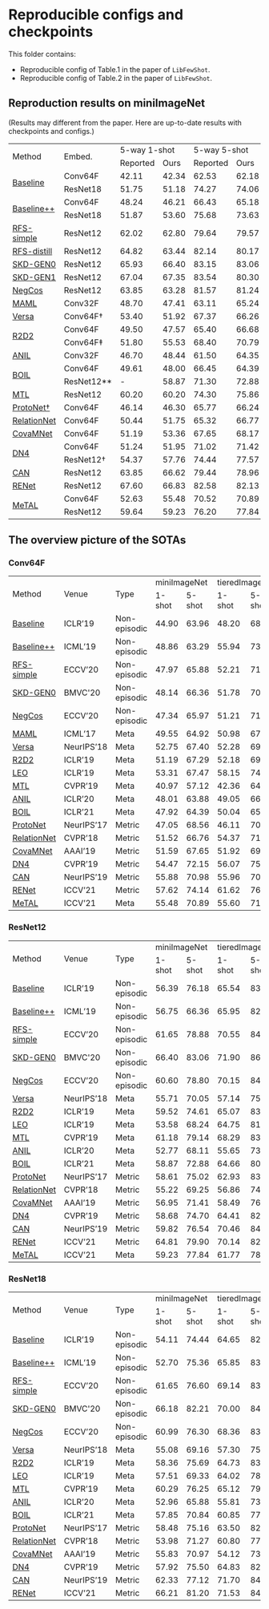 # Reproducible configs and checkpoints

This folder contains:
+ Reproducible config of Table.1 in the paper of `LibFewShot`.
+ Reproducible config of Table.2 in the paper of `LibFewShot`.

## Reproduction results on miniImageNet
(Results may different from the paper. Here are up-to-date results with checkpoints and configs.)
<table>
  <tr>
      <td rowspan="2">Method</td>
      <td rowspan="2">Embed.</td>
      <td colspan="2">5-way 1-shot</td>
      <td colspan="2">5-way 5-shot</td>
  </tr>
  <tr>
      <td>Reported</td>
      <td>Ours</td>
      <td>Reported</td>
      <td>Ours</td>
  </tr>
  <tr>
      <td rowspan="2"> <a href="./Baseline">Baseline</a></td>
      <td>Conv64F</td>
      <td> 42.11 </td>
      <td> 42.34 </td>
      <td> 62.53 </td>
      <td> 62.18 </td>
  </tr>
  <tr>
      <td>ResNet18</td>
      <td> 51.75 </td>
      <td> 51.18 </td>
      <td> 74.27 </td>
      <td> 74.06 </td>
  </tr>
  <tr>
      <td rowspan="2"><a href="./Baseline++">Baseline++</a></td>
      <td>Conv64F</td>
      <td> 48.24 </td>
      <td> 46.21 </td>
      <td> 66.43 </td>
      <td> 65.18 </td>
  </tr>
  <tr>
      <td>ResNet18</td>
      <td> 51.87 </td>
      <td> 53.60 </td>
      <td> 75.68 </td>
      <td> 73.63 </td>
  </tr>
  <tr>
      <td><a href="./RFS/">RFS-simple</a></td>
      <td>ResNet12</td>
      <td> 62.02 </td>
      <td> 62.80 </td>
      <td> 79.64 </td>
      <td> 79.57 </td>
  </tr>
  <tr>
      <td><a href="./RFS/">RFS-distill</a></td>
      <td>ResNet12</td>
      <td> 64.82 </td>
      <td> 63.44 </td>
      <td> 82.14 </td>
      <td> 80.17 </td>
  </tr>
  <tr>
      <td><a href="./SKD">SKD-GEN0</a></td>
      <td>ResNet12</td>
      <td> 65.93 </td>
      <td> 66.40 </td>
      <td> 83.15 </td>
      <td> 83.06 </td>
  </tr>
  <tr>
      <td><a href="./SKD">SKD-GEN1</a></td>
      <td>ResNet12</td>
      <td> 67.04 </td>
      <td> 67.35 </td>
      <td> 83.54 </td>
      <td> 80.30 </td>
  </tr>
    <tr>
      <td><a href="./NegCos">NegCos</a></td>
      <td>ResNet12</td>
      <td> 63.85 </td>
      <td> 63.28 </td>
      <td> 81.57 </td>
      <td> 81.24 </td>
  </tr>
  <tr>
      <td><a href="./MAML">MAML</a></td>
      <td>Conv32F</td>
      <td> 48.70 </td>
      <td> 47.41 </td>
      <td> 63.11 </td>
      <td> 65.24 </td>
  </tr>
  <tr>
      <td><a href="./Versa">Versa</a></td>
      <td>Conv64F†</td>
      <td> 53.40 </td>
      <td> 51.92 </td>
      <td> 67.37 </td>
      <td> 66.26 </td>
  </tr>
  <tr>
      <td rowspan="2"><a href="./R2D2">R2D2</a></td>
      <td>Conv64F</td>
      <td> 49.50 </td>
      <td> 47.57 </td>
      <td> 65.40 </td>
      <td> 66.68 </td>
  </tr>
  <tr>
      <td>Conv64F‡</td>
      <td> 51.80 </td>
      <td> 55.53 </td>
      <td> 68.40 </td>
      <td> 70.79 </td>
  </tr>
  <tr>
      <td><a href="./ANIL">ANIL</a></td>
      <td>Conv32F</td>
      <td> 46.70 </td>
      <td> 48.44 </td>
      <td> 61.50 </td>
      <td> 64.35 </td>
  </tr>
    <tr>
      <td rowspan="2"><a href="./BOIL/">BOIL</a></td>
      <td>Conv64F</td>
      <td> 49.61 </td>
      <td> 48.00 </td>
      <td> 66.45 </td>
      <td> 64.39 </td>
  </tr>
  <tr>
      <td>ResNet12**</td>
      <td> - </td>
      <td> 58.87 </td>
      <td> 71.30 </td>
      <td> 72.88 </td>
  </tr>
  <tr>
      <td><a href="./MTL">MTL</a></td>
      <td>ResNet12</td>
      <td> 60.20 </td>
      <td> 60.20 </td>
      <td> 74.30 </td>
      <td> 75.86 </td>
  </tr>
  <tr>
      <td><a href="./Proto/">ProtoNet†</a></td>
      <td>Conv64F</td>
      <td> 46.14 </td>
      <td> 46.30 </td>
      <td> 65.77 </td>
      <td> 66.24 </td>
  </tr>
  <tr>
      <td><a href="./RelationNet">RelationNet</a></td>
      <td>Conv64F</td>
      <td> 50.44 </td>
      <td> 51.75 </td>
      <td> 65.32 </td>
      <td> 66.77 </td>
  </tr>
  <tr>
      <td><a href="./CovaMNet">CovaMNet</a></td>
      <td>Conv64F</td>
      <td> 51.19 </td>
      <td> 53.36 </td>
      <td> 67.65 </td>
      <td> 68.17 </td>
  </tr>
  <tr>
      <td rowspan="2"><a href="./DN4">DN4</a></td>
      <td>Conv64F</td>
      <td> 51.24 </td>
      <td> 51.95 </td>
      <td> 71.02 </td>
      <td> 71.42 </td>
  </tr>
  <tr>
      <td>ResNet12†</td>
      <td> 54.37 </td>
      <td> 57.76 </td>
      <td> 74.44 </td>
      <td> 77.57 </td>
  </tr>
  <tr>
      <td><a href="./CAN">CAN</a></td>
      <td>ResNet12</td>
      <td> 63.85 </td>
      <td> 66.62 </td>
      <td> 79.44 </td>
      <td> 78.96 </td>
  </tr>
  <tr>
      <td><a href="./RENet/">RENet</a></td>
      <td>ResNet12</td>
      <td> 67.60 </td>
      <td> 66.83 </td>
      <td> 82.58 </td>
      <td> 82.13 </td>
  </tr>
  <tr>
      <td rowspan="2"> <a href="./MeTAL">MeTAL</a></td>
      <td>Conv64F</td>
      <td> 52.63 </td>
      <td> 55.48 </td>
      <td> 70.52 </td>
      <td> 70.89 </td>
  </tr>
  <tr>
      <td>ResNet12</td>
      <td> 59.64 </td>
      <td> 59.23 </td>
      <td> 76.20 </td>
      <td> 77.84 </td>
  </tr>
</table>



## The overview picture of the SOTAs

### Conv64F
<table>
    <tr>
        <td rowspan="2">Method</td>
        <td rowspan="2">Venue</td>
        <td rowspan="2">Type</td>
        <td colspan="2">miniImageNet</td>
        <td colspan="2">tieredImageNet</td>
    </tr>
    <tr>
        <td>1-shot</td>
        <td>5-shot</td>
        <td>1-shot</td>
        <td>5-shot</td>
    </tr>
    <tr>
        <td><a href="./Baseline">Baseline</a></td>
        <td>ICLR’19</td>
        <td> Non-episodic</td>
        <td> 44.90  </td>
        <td> 63.96  </td>
        <td> 48.20  </td>
        <td> 68.96  </td>
    </tr>
    <tr>
        <td><a href="./Baseline++">Baseline++</a></td>
        <td>ICML’19</td>
        <td> Non-episodic</td>
        <td> 48.86  </td>
        <td> 63.29  </td>
        <td> 55.94  </td>
        <td> 73.80  </td>
    </tr>
    <tr>
        <td><a href="./RFS">RFS-simple</a></td>
        <td>ECCV’20</td>
        <td> Non-episodic</td>
        <td> 47.97  </td>
        <td> 65.88  </td>
        <td> 52.21  </td>
        <td> 71.82  </td>
    </tr>
    <tr>
        <td><a href="./SKD">SKD-GEN0</a></td>
        <td>BMVC'20</td>
        <td> Non-episodic</td>
        <td> 48.14  </td>
        <td> 66.36  </td>
        <td> 51.78  </td>
        <td> 70.65  </td>
    </tr>
    <tr>
        <td><a href="./NegCos">NegCos</a></td>
        <td>ECCV’20</td>
        <td> Non-episodic</td>
        <td> 47.34 </td>
        <td> 65.97 </td>
        <td> 51.21 </td>
        <td> 71.57 </td>
    </tr>
    <tr>
        <td><a href="./MAML">MAML</a></td>
        <td>ICML’17</td>
        <td>Meta</td>
        <td> 49.55  </td>
        <td> 64.92  </td>
        <td> 50.98  </td>
        <td> 67.12  </td>
    </tr>
    <tr>
        <td><a href="./Versa">Versa</a></td>
        <td>NeurIPS’18</td>
        <td>Meta</td>
        <td> 52.75  </td>
        <td> 67.40  </td>
        <td> 52.28  </td>
        <td> 69.41  </td>
    </tr>
    <tr>
        <td><a href="./R2D2">R2D2</a></td>
        <td>ICLR’19</td>
        <td>Meta</td>
        <td> 51.19  </td>
        <td> 67.29  </td>
        <td> 52.18  </td>
        <td> 69.19  </td>
    </tr>
    <tr>
        <td><a href="./LEO">LEO</a></td>
        <td>ICLR’19</td>
        <td>Meta</td>
        <td> 53.31  </td>
        <td> 67.47  </td>
        <td> 58.15  </td>
        <td> 74.21  </td>
    </tr>
    <tr>
        <td><a href="./MTL">MTL</a></td>
        <td>CVPR’19</td>
        <td>Meta</td>
        <td> 40.97 </td>
        <td> 57.12 </td>
        <td> 42.36 </td>
        <td> 64.87 </td>
    </tr>
    <tr>
        <td><a href="./ANIL">ANIL</a></td>
        <td>ICLR’20</td>
        <td>Meta</td>
        <td> 48.01  </td>
        <td> 63.88  </td>
        <td> 49.05  </td>
        <td> 66.32  </td>
    </tr>
    <tr>
        <td><a href="./BOIL">BOIL</a></td>
        <td>ICLR’21</td>
        <td>Meta</td>
        <td> 47.92  </td>
        <td> 64.39  </td>
        <td> 50.04  </td>
        <td> 65.51  </td>
    </tr>
    <tr>
        <td><a href="./ProtoNet">ProtoNet</a></td>
        <td>NeurIPS’17</td>
        <td>Metric</td>
        <td> 47.05  </td>
        <td> 68.56  </td>
        <td> 46.11  </td>
        <td> 70.07  </td>
    </tr>
    <tr>
        <td><a href="./RelationNet">RelationNet</a></td>
        <td>CVPR’18</td>
        <td>Metric</td>
        <td> 51.52  </td>
        <td> 66.76  </td>
        <td> 54.37  </td>
        <td> 71.93  </td>
    </tr>
    <tr>
        <td><a href="./CovaMNet">CovaMNet</a></td>
        <td>AAAI’19</td>
        <td>Metric</td>
        <td> 51.59  </td>
        <td> 67.65  </td>
        <td> 51.92  </td>
        <td> 69.76  </td>
    </tr>
    <tr>
        <td><a href="./DN4">DN4</a></td>
        <td>CVPR’19</td>
        <td>Metric</td>
        <td> 54.47  </td>
        <td> 72.15  </td>
        <td> 56.07  </td>
        <td> 75.75  </td>
    </tr>
    <tr>
        <td><a href="./CAN">CAN</a></td>
        <td>NeurIPS’19</td>
        <td>Metric</td>
        <td> 55.88  </td>
        <td> 70.98  </td>
        <td> 55.96  </td>
        <td> 70.52  </td>
    </tr>
    <tr>
        <td><a href="./RENet">RENet</a></td>
        <td>ICCV’21</td>
        <td> Metric</td>
        <td> 57.62  </td>
        <td> 74.14  </td>
        <td> 61.62  </td>
        <td> 76.74  </td>
    </tr>
    <tr>
        <td><a href="./MeTAL">MeTAL</a></td>
        <td>ICCV’21</td>
        <td> Meta </td>
        <td> 55.48  </td>
        <td> 70.89  </td>
        <td> 55.60  </td>
        <td> 71.27  </td>
    </tr>
</table>


### ResNet12
<table>
    <tr>
        <td rowspan="2">Method</td>
        <td rowspan="2">Venue</td>
        <td rowspan="2">Type</td>
        <td colspan="2">miniImageNet</td>
        <td colspan="2">tieredImageNet</td>
    </tr>
    <tr>
        <td>1-shot</td>
        <td>5-shot</td>
        <td>1-shot</td>
        <td>5-shot</td>
    </tr>
    <tr>
        <td><a href="./Baseline">Baseline</a></td>
        <td>ICLR’19</td>
        <td> Non-episodic</td>
        <td> 56.39  </td>
        <td> 76.18  </td>
        <td> 65.54 </td>
        <td> 83.46 </td>
    </tr>
    <tr>
        <td><a href="./Baseline++">Baseline++</a></td>
        <td>ICML’19</td>
        <td> Non-episodic</td>
        <td> 56.75  </td>
        <td> 66.36  </td>
        <td> 65.95  </td>
        <td> 82.25  </td>
    </tr>
    <tr>
        <td><a href="./RFS">RFS-simple</a></td>
        <td>ECCV’20</td>
        <td> Non-episodic</td>
        <td> 61.65  </td>
        <td> 78.88  </td>
        <td> 70.55  </td>
        <td> 84.74  </td>
    </tr>
    <tr>
        <td><a href="./SKD">SKD-GEN0</a></td>
        <td>BMVC'20</td>
        <td> Non-episodic</td>
        <td> 66.40  </td>
        <td> 83.06  </td>
        <td> 71.90 </td>
        <td> 86.20 </td>
    </tr>
    <tr>
        <td><a href="./NegCos">NegCos</a></td>
        <td>ECCV’20</td>
        <td> Non-episodic</td>
        <td> 60.60 </td>
        <td> 78.80 </td>
        <td> 70.15 </td>
        <td> 84.94 </td>
    </tr>
    <tr>
        <td><a href="./Versa">Versa</a></td>
        <td>NeurIPS’18</td>
        <td>Meta</td>
        <td> 55.71  </td>
        <td> 70.05  </td>
        <td> 57.14  </td>
        <td> 75.48  </td>
    </tr>
    <tr>
        <td><a href="./R2D2">R2D2</a></td>
        <td>ICLR’19</td>
        <td>Meta</td>
        <td> 59.52  </td>
        <td> 74.61  </td>
        <td> 65.07  </td>
        <td> 83.04  </td>
    </tr>
    <tr>
        <td><a href="./LEO">LEO</a></td>
        <td>ICLR’19</td>
        <td>Meta</td>
        <td> 53.58  </td>
        <td> 68.24  </td>
        <td> 64.75 </td>
        <td> 81.42 </td>
    </tr>
    <tr>
        <td><a href="./MTL">MTL</a></td>
        <td>CVPR’19</td>
        <td>Meta</td>
        <td> 61.18 </td>
        <td> 79.14 </td>
        <td> 68.29 </td>
        <td> 83.77 </td>
    </tr>
    <tr>
        <td><a href="./ANIL">ANIL</a></td>
        <td>ICLR’20</td>
        <td>Meta</td>
        <td> 52.77  </td>
        <td> 68.11  </td>
        <td> 55.65  </td>
        <td> 73.53  </td>
    </tr>
    <tr>
        <td><a href="./BOIL">BOIL</a></td>
        <td>ICLR’21</td>
        <td>Meta</td>
        <td> 58.87  </td>
        <td> 72.88  </td>
        <td> 64.66  </td>
        <td> 80.38  </td>
    </tr>
    <tr>
        <td><a href="./ProtoNet">ProtoNet</a></td>
        <td>NeurIPS’17</td>
        <td>Metric</td>
        <td> 58.61  </td>
        <td> 75.02  </td>
        <td> 62.93  </td>
        <td> 83.30  </td>
    </tr>
    <tr>
        <td><a href="./RelationNet">RelationNet</a></td>
        <td>CVPR’18</td>
        <td>Metric</td>
        <td> 55.22   </td>
        <td> 69.25  </td>
        <td> 56.86 </td>
        <td> 74.66 </td>
    </tr>
    <tr>
        <td><a href="./CovaMNet">CovaMNet</a></td>
        <td>AAAI’19</td>
        <td>Metric</td>
        <td> 56.95  </td>
        <td> 71.41  </td>
        <td> 58.49  </td>
        <td> 76.34  </td>
    </tr>
    <tr>
        <td><a href="./DN4">DN4</a></td>
        <td>CVPR’19</td>
        <td>Metric</td>
        <td> 58.68  </td>
        <td> 74.70  </td>
        <td> 64.41  </td>
        <td> 82.59  </td>
    </tr>
    <tr>
        <td><a href="./CAN">CAN</a></td>
        <td>NeurIPS’19</td>
        <td>Metric</td>
        <td> 59.82  </td>
        <td> 76.54  </td>
        <td> 70.46  </td>
        <td> 84.50  </td>
    </tr>
    <tr>
        <td><a href="./RENet">RENet</a></td>
        <td>ICCV’21</td>
        <td> Metric</td>
        <td> 64.81  </td>
        <td> 79.90  </td>
        <td> 70.14  </td>
        <td> 82.70  </td>
    </tr>
    <tr>
        <td><a href="./MeTAL">MeTAL</a></td>
        <td>ICCV’21</td>
        <td> Meta</td>
        <td> 59.23  </td>
        <td> 77.84  </td>
        <td> 61.77  </td>
        <td> 78.58  </td>
    </tr>
</table>

### ResNet18
<table>
    <tr>
        <td rowspan="2">Method</td>
        <td rowspan="2">Venue</td>
        <td rowspan="2">Type</td>
        <td colspan="2">miniImageNet</td>
        <td colspan="2">tieredImageNet</td>
    </tr>
    <tr>
        <td>1-shot</td>
        <td>5-shot</td>
        <td>1-shot</td>
        <td>5-shot</td>
    </tr>
    <tr>
        <td><a href="./Baseline">Baseline</a></td>
        <td>ICLR’19</td>
        <td> Non-episodic</td>
        <td> 54.11  </td>
        <td> 74.44  </td>
        <td> 64.65  </td>
        <td> 82.73  </td>
    </tr>
    <tr>
        <td><a href="./Baseline++">Baseline++</a></td>
        <td>ICML’19</td>
        <td> Non-episodic</td>
        <td> 52.70 </td>
        <td> 75.36 </td>
        <td> 65.85 </td>
        <td> 83.33 </td>
    </tr>
    <tr>
        <td><a href="./RFS">RFS-simple</a></td>
        <td>ECCV’20</td>
        <td> Non-episodic</td>
        <td> 61.65  </td>
        <td> 76.60  </td>
        <td> 69.14  </td>
        <td> 83.21  </td>
    </tr>
    <tr>
        <td><a href="./SKD">SKD-GEN0</a></td>
        <td>BMVC'20</td>
        <td> Non-episodic</td>
        <td> 66.18  </td>
        <td> 82.21  </td>
        <td> 70.00  </td>
        <td> 84.70  </td>
    </tr>
    <tr>
        <td><a href="./NegCos">NegCos</a></td>
        <td>ECCV’20</td>
        <td> Non-episodic</td>
        <td> 60.99 </td>
        <td> 76.30 </td>
        <td> 68.36 </td>
        <td> 83.77 </td>
    </tr>
        <tr>
        <td><a href="./Versa">Versa</a></td>
        <td>NeurIPS’18</td>
        <td>Meta</td>
        <td> 55.08  </td>
        <td> 69.16  </td>
        <td> 57.30  </td>
        <td> 75.67  </td>
    </tr>
    <tr>
        <td><a href="./R2D2">R2D2</a></td>
        <td>ICLR’19</td>
        <td>Meta</td>
        <td> 58.36  </td>
        <td> 75.69  </td>
        <td> 64.73  </td>
        <td> 83.40  </td>
    </tr>
    <tr>
        <td><a href="./LEO">LEO</a></td>
        <td>ICLR’19</td>
        <td>Meta</td>
        <td> 57.51  </td>
        <td> 69.33  </td>
        <td> 64.02  </td>
        <td> 78.89  </td>
    </tr>
    <tr>
        <td><a href="./MTL">MTL</a></td>
        <td>CVPR’19</td>
        <td>Meta</td>
        <td> 60.29 </td>
        <td> 76.25 </td>
        <td> 65.12 </td>
        <td> 79.99 </td>
    </tr>
    <tr>
        <td><a href="./ANIL">ANIL</a></td>
        <td>ICLR’20</td>
        <td>Meta</td>
        <td> 52.96  </td>
        <td> 65.88  </td>
        <td> 55.81  </td>
        <td> 73.53  </td>
    </tr>
    <tr>
        <td><a href="./BOIL">BOIL</a></td>
        <td>ICLR’21</td>
        <td>Meta</td>
        <td> 57.85  </td>
        <td> 70.84  </td>
        <td> 60.85  </td>
        <td> 77.74  </td>
    </tr>
    <tr>
        <td><a href="./ProtoNet">ProtoNet</a></td>
        <td>NeurIPS’17</td>
        <td>Metric</td>
        <td> 58.48  </td>
        <td> 75.16  </td>
        <td> 63.50  </td>
        <td> 82.51  </td>
    </tr>
    <tr>
        <td><a href="./RelationNet">RelationNet</a></td>
        <td>CVPR’18</td>
        <td>Metric</td>
        <td> 53.98  </td>
        <td> 71.27  </td>
        <td> 60.80 </td>
        <td> 77.94 </td>
    </tr>
    <tr>
        <td><a href="./CovaMNet">CovaMNet</a></td>
        <td>AAAI’19</td>
        <td>Metric</td>
        <td> 55.83  </td>
        <td> 70.97  </td>
        <td> 54.12  </td>
        <td> 73.51  </td>
    </tr>
    <tr>
        <td><a href="./DN4">DN4</a></td>
        <td>CVPR’19</td>
        <td>Metric</td>
        <td> 57.92  </td>
        <td> 75.50  </td>
        <td> 64.83  </td>
        <td> 82.77  </td>
    </tr>
    <tr>
        <td><a href="./CAN">CAN</a></td>
        <td>NeurIPS’19</td>
        <td>Metric</td>
        <td> 62.33   </td>
        <td> 77.12  </td>
        <td> 71.70  </td>
        <td> 84.61  </td>
    </tr>    
    <tr>
        <td><a href="./RENet">RENet</a></td>
        <td>ICCV’21</td>
        <td> Metric</td>
        <td> 66.21  </td>
        <td> 81.20 </td>
        <td> 71.53  </td>
        <td> 84.55 </td>
    </tr>
</table>
